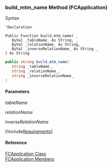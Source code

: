﻿### build_mtm_name Method (FCApplication)

Syntax

```vbnet
'Declaration

Public Function build_mtm_name( _
   ByVal _tableName_ As String, _
   ByVal _relationName_ As String, _
   ByVal _inverseRelationName_ As String _
) As String
```

```csharp
public string build_mtm_name( 
   string _tableName_,
   string _relationName_,
   string _inverseRelationName_
)
```

#### Parameters

_tableName_

_relationName_

_inverseRelationName_

[!include[Requirements](../partials/requirements.md)]

#### Reference

[FCApplication Class](FChoice.Foundation.Clarify.Compatibility~FChoice.Foundation.Clarify.Compatibility.FCApplication.md)  
[FCApplication Members](FChoice.Foundation.Clarify.Compatibility~FChoice.Foundation.Clarify.Compatibility.FCApplication_members.md)